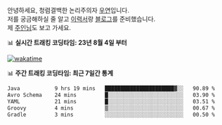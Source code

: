안녕하세요, 청렴결백한 논리주의자 [우연](https://dev-wooyeon.github.io/quiz-app/)입니다.  
저를 궁금해하실 줄 알고 [이력서](https://ieunune.notion.site/d836ecc9172144d4b39f185b89f16a62)랑 [블로그](https://notion-blog-ieunune.vercel.app)를 준비했습니다.  
제 [주인님](https://www.instagram.com/lovely_hiru_hari_s2/)도 보고 가세요.


📊 **실시간 트래킹 코딩타임: 23년 8월 4일 부터**  

[![wakatime](https://wakatime.com/badge/user/099dd627-fdab-4072-b87a-fa91c7a76d8d.svg?style=for-the-badge)](https://wakatime.com/@099dd627-fdab-4072-b87a-fa91c7a76d8d)

📊 **주간 트래킹 코딩타임: 최근 7일간 통계**

<!--START_SECTION:waka-->

```txt
Java           9 hrs 19 mins   ██████████████████████▓░░   90.89 %
Avro Schema    24 mins         █░░░░░░░░░░░░░░░░░░░░░░░░   03.90 %
YAML           21 mins         █░░░░░░░░░░░░░░░░░░░░░░░░   03.51 %
Groovy         4 mins          ▒░░░░░░░░░░░░░░░░░░░░░░░░   00.67 %
Gradle         3 mins          ░░░░░░░░░░░░░░░░░░░░░░░░░   00.50 %
```

<!--END_SECTION:waka-->

<!-- ![](./profile-3d-contrib/profile-night-view.svg)-->
